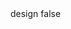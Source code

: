 <?xml version="1.0" encoding="UTF-8"?>
<CustomMetadata xmlns="http://soap.sforce.com/2006/04/metadata">
    <label>design</label>
    <protected>false</protected>
</CustomMetadata>
